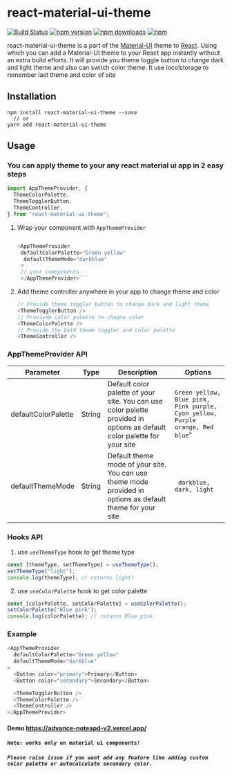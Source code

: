 # react-material-ui-theme

[![Build Status](https://travis-ci.org/mui-org/react-material-ui-theme.svg?branch=master)](https://travis-ci.org/mui-org/react-material-ui-theme)
[![npm version](https://badge.fury.io/js/react-material-ui-theme.svg)](https://badge.fury.io/js/react-material-ui-theme)
[![npm downloads](https://img.shields.io/npm/dm/react-material-ui-theme.svg)](https://img.shields.io/npm/dm/react-material-ui-theme.svg)
[![npm](https://img.shields.io/npm/l/react-material-ui-theme.svg)](https://github.com/mui-org/react-material-ui-theme/blob/master/LICENSE)

react-material-ui-theme is a part of the [Material-UI](http://www.material-ui.com/#/) theme to [React](https://facebook.github.io/react/). Using which you can add a Material-UI theme to your React app instantly without an extra build efforts. It will provide you theme toggle button to change dark and light theme and also can switch color theme. It use locolstorage to remember last theme and color of site

## Installation

```
npm install react-material-ui-theme --save
  // or
yarn add react-material-ui-theme
```
## Usage

### You can apply theme to your any react material ui app in 2 easy steps

```javascript
import AppThemeProvider, {
  ThemeColorPalette,
  ThemeTogglerButton,
  ThemeController,
} from "react-material-ui-theme";
```


1. Wrap your component with `AppThemeProvider`

   ````javascript

   <AppThemeProvider
    defaultColorPalette="Green yellow"
     defaultThemeMode="darkblue"
    >
    // your comoponents
    </AppThemeProvider>```
   ````

2. Add theme controller anywhere in your app to change theme and color
   ```javascript
   // Provide theme toggler button to change dark and light theme
   <ThemeTogglerButton />
   // Provivde color palette to chagne color
   <ThemeColorPalette />
   // Provide the both theme toggler and color palette
   <ThemeController />
   ```

### AppThemeProvider API

| Parameter           | Type   | Description                                                                                                              | Options                                                                       |
| ------------------- | ------ | ------------------------------------------------------------------------------------------------------------------------ | ----------------------------------------------------------------------------- |
| defaultColorPalette | String | Default color palette of your site. You can use color palette provided in options as default color palette for your site | `Green yellow, Blue pink, Pink purple, Cyon yellow, Purple orange, Red blue`" |
| defaultThemeMode    | String | Default theme mode of your site. You can use theme mode provided in options as default theme for your site               | ` darkblue, dark, light`                                                      |

### Hooks API

1. use `useThemeType` hook to get theme type

```javascript
const [themeType, setThemeType] = useThemeType();
setThemeType("light");
console.log(themeType); // returns light)
```

2. use `useColorPalette` hook to get color palette

```javascript
const [colorPalette, setColorPalette] = useColorPalette();
setColorPalette("Blue pink");
console.log(colorPalette); // returns Blue pink
```

### Example

```javascript
<AppThemeProvider
  defaultColorPalette="Green yellow"
  defaultThemeMode="darkblue"
>
  <Button color="primary">Primary</Button>
  <Button color="secondary">Secondary</Button>

  <ThemeTogglerButton />
  <ThemeColorPalette />
  <ThemeController />
</AppThemeProvider>
```

#### Demo https://advance-noteapd-v2.vercel.app/

#### `Note: works only on material ui components!`

##### `Please raise issue if you want add any feature like adding custom color palette or autocalculate secondary color.`
